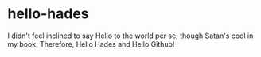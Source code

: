 # hello-hades
I didn't feel inclined to say Hello to the world per se; though Satan's cool in my book. Therefore, Hello Hades and Hello Github!
